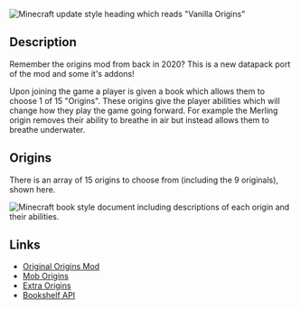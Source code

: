 ![Minecraft update style heading which reads "Vanilla Origins"](https://cdn.modrinth.com/data/cached_images/12ed393040fbddea68ef83ef379cc50085325e3c.png)

## **Description**

Remember the origins mod from back in 2020? This is a new datapack port of the mod and some it's addons!

Upon joining the game a player is given a book which allows them to choose 1 of 15 "Origins". These origins give the player abilities which will change how they play the game going forward. For example the Merling origin removes their ability to breathe in air but instead allows them to breathe underwater.

## **Origins**

There is an array of 15 origins to choose from (including the 9 originals), shown here.

![Minecraft book style document including descriptions of each origin and their abilities.](https://cdn.modrinth.com/data/cached_images/79769e735b33e6d4c25dd3a6914b74492e3f5901.png)

## **Links**
- [Original Origins Mod](https://modrinth.com/mod/origins)
- [Mob Origins](https://modrinth.com/mod/moborigins/versions)
- [Extra Origins](https://modrinth.com/mod/extra-origins)
- [Bookshelf API](https://github.com/mcbookshelf/Bookshelf)

